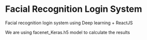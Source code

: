 # Facial Recognition Login System
Facial recognition login system using Deep learning + ReactJS

We are using facenet_Keras.h5 model to calculate the results
